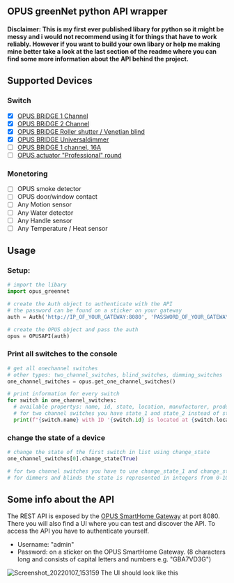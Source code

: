 ## OPUS greenNet python API wrapper
#### Disclaimer: This is my first ever published libary for python so it might be messy and i would not recommend using it for things that have to work reliably. However if you want to build your own libary or help me making mine better take a look at the last section of the readme where you can find some more information about the API behind the project.

## Supported Devices
### Switch
- [x] [OPUS BRiDGE 1 Channel](https://myopus.eu/en/products/smarthome/switch/1/opus-bridge-1-channel?number=563.010-C)
- [x] [OPUS BRiDGE 2 Channel](https://myopus.eu/en/products/smarthome/switch/7/opus-bridge-2-channel?c=74)
- [x] [OPUS BRiDGE Roller shutter / Venetian blind](https://myopus.eu/en/products/smarthome/switch/8/opus-bridge-roller-shutter/venetian-blind?c=74)
- [x] [OPUS BRIDGE Universaldimmer](https://myopus.eu/en/products/smarthome/switch/352/opus-bridge-universaldimmer?c=74)
- [ ] [OPUS BRiDGE 1 channel, 16A](https://myopus.eu/en/products/smarthome/switch/22/opus-bridge-1-channel-16a?c=74)
- [ ] [OPUS actuator "Professional" round](https://myopus.eu/en/products/smarthome/switch/24/opus-actuator-professional-round?c=74)

### Monetoring
- [ ] OPUS smoke detector 
- [ ] OPUS door/window contact 
- [ ] Any Motion sensor
- [ ] Any Water detector
- [ ] Any Handle sensor
- [ ] Any Temperature / Heat sensor

## Usage
### Setup:
``` Python
# import the libary
import opus_greennet

# create the Auth object to authenticate with the API
# the password can be found on a sticker on your gateway
auth = Auth('http://IP_OF_YOUR_GATEWAY:8080', 'PASSWORD_OF_YOUR_GATEWAY')

# create the OPUS object and pass the auth
opus = OPUSAPI(auth)
```

### Print all switches to the console 
``` Python
# get all onechannel switches
# other types: two_channel_switches, blind_switches, dimming_switches
one_channel_switches = opus.get_one_channel_switches()

# print information for every switch
for switch in one_channel_switches:
  # available propertys: name, id, state, location, manufacturer, productId 
  # for two channel switches you have state_1 and state_2 instead of state
  print(f"{switch.name} with ID '{switch.id} is located at {switch.location} with state {switch.state}")
```

### change the state of a device
``` Python
# change the state of the first switch in list using change_state
one_channel_switches[0].change_state(True)

# for two channel switches you have to use change_state_1 and change_state_2 instead of change_state
# for dimmers and blinds the state is represented in integers from 0-100 instead of bools
```


## Some info about the API

The REST API is exposed by the [OPUS SmartHome Gateway](https://myopus.eu/en/products/smarthome/control/10/opus-smarthome-gateway) at port 8080. There you will also find a UI where you can test and discover the API. To access the API you have to authenticate yourself.
- Username: "admin"
- Password: on a sticker on the OPUS SmartHome Gateway. (8 characters long and consists of capital letters and numbers  e.g. "GBA7VD3G")

![Screenshot_20220107_153159](https://user-images.githubusercontent.com/47828495/148558617-0cfde238-e2c6-42c3-acdf-7ef90466e2d7.png)
The UI should look like this
